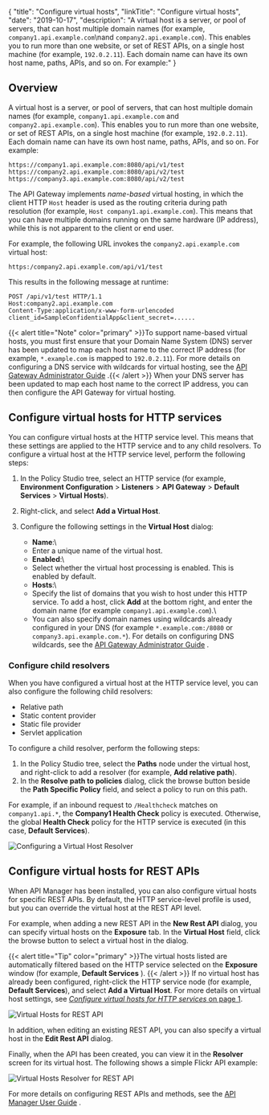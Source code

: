 {
"title": "Configure virtual hosts",
"linkTitle": "Configure virtual hosts",
"date": "2019-10-17",
"description": "A virtual host is a server, or pool of servers, that can host multiple domain names (for example, `company1.api.example.com`\\nand `company2.api.example.com`). This enables you to run more than one website, or set of REST APIs, on a single host machine (for example, `192.0.2.11`). Each domain name can have its own host name, paths, APIs, and so on. For example:"
}
﻿
<div id="p_general_virtual_hosts_overview">

Overview
--------

A virtual host is a server, or pool of servers, that can host multiple domain names (for example, `company1.api.example.com`
and `company2.api.example.com`). This enables you to run more than one website, or set of REST APIs, on a single host machine (for example, `192.0.2.11`). Each domain name can have its own host name, paths, APIs, and so on. For example:

``` {space="preserve"}
https://company1.api.example.com:8080/api/v1/test
https://company2.api.example.com:8080/api/v2/test
https://company3.api.example.com:8080/api/v2/test
```

The API Gateway implements *name-based*
virtual hosting, in which the client HTTP `Host`
header is used as the routing criteria during path resolution (for example, `Host company1.api.example.com`). This means that you can have multiple domains running on the same hardware (IP address), while this is not apparent to the client or end user.

For example, the following URL invokes the `company2.api.example.com`
virtual host:

    https:/company2.api.example.com/api/v1/test

This results in the following message at runtime:

``` {space="preserve"}
POST /api/v1/test HTTP/1.1
Host:company2.api.example.com
Content-Type:application/x-www-form-urlencoded
client_id=SampleConfidentialApp&client_secret=......
```

{{< alert title="Note" color="primary" >}}To support name-based virtual hosts, you must first ensure that your Domain Name System (DNS) server has been updated to map each host name to the correct IP address (for example, `*.example.com`
is mapped to `192.0.2.11`). For more details on configuring a DNS service with wildcards for virtual hosting, see the
[API Gateway Administrator Guide](/bundle/APIGateway_77_AdministratorGuide_allOS_en_HTML5/)
.{{< /alert >}}
When your DNS server has been updated to map each host name to the correct IP address, you can then configure the API Gateway for virtual hosting.

</div>

<div id="p_general_virtual_hosts_conf_service">

Configure virtual hosts for HTTP services
-----------------------------------------

You can configure virtual hosts at the HTTP service level. This means that these settings are applied to the HTTP service and to any child resolvers. To configure a virtual host at the HTTP service level, perform the following steps:

1.  In the Policy Studio tree, select an HTTP service (for example, **Environment Configuration** > **Listeners** > **API Gateway** > **Default Services** > **Virtual Hosts**).
2.  Right-click, and select **Add a Virtual Host**.
3.  Configure the following settings in the **Virtual Host**
    dialog:
    -   **Name**:\
    -   Enter a unique name of the virtual host.
    -   **Enabled**:\
    -   Select whether the virtual host processing is enabled. This is enabled by default.
    -   **Hosts**:\
    -   Specify the list of domains that you wish to host under this HTTP service. To add a host, click **Add**
        at the bottom right, and enter the domain name (for example `company1.api.example.com`).\
    -   You can also specify domain names using wildcards already configured in your DNS (for example `*.example.com:/8080`
        or `company3.api.example.com.*`). For details on configuring DNS wildcards, see the
        [API Gateway Administrator Guide](/bundle/APIGateway_77_AdministratorGuide_allOS_en_HTML5/)
        .

    >

<div>

### Configure child resolvers

When you have configured a virtual host at the HTTP service level, you can also configure the following child resolvers:

-   Relative path
-   Static content provider
-   Static file provider
-   Servlet application

To configure a child resolver, perform the following steps:

1.  In the Policy Studio tree, select the **Paths**
    node under the virtual host, and right-click to add a resolver (for example, **Add relative path**).
2.  In the **Resolve path to policies**
    dialog, click the browse button beside the **Path Specific Policy**
    field, and select a policy to run on this path.

For example, if an inbound request to `/Healthcheck`
matches on `company1.api.*`, the **Company1 Health Check**
policy is executed. Otherwise, the global **Health Check**
policy for the HTTP service is executed (in this case, **Default Services**).

![Configuring a Virtual Host Resolver](/Images/docbook/images/virtual_hosts/v_host_child_resolver.png)

</div>

</div>

<div id="p_general_virtual_hosts_rest_apis" "api_gateway_conditions.axway"="">

Configure virtual hosts for REST APIs
-------------------------------------

When API Manager has been installed, you can also configure virtual hosts for specific REST APIs. By default, the HTTP service-level profile is used, but you can override the virtual host at the REST API level.

For example, when adding a new REST API in the **New Rest API**
dialog, you can specify virtual hosts on the **Exposure**
tab. In the **Virtual Host**
field, click the browse button to select a virtual host in the dialog.

{{< alert title="Tip" color="primary" >}}The virtual hosts listed are automatically filtered based on the HTTP service selected on the **Exposure**
window (for example, **Default Services**
). {{< /alert >}}
If no virtual host has already been configured, right-click the HTTP service node (for example, **Default Services**), and select **Add a Virtual Host**. For more details on virtual host settings, see [*Configure virtual hosts for HTTP services* on page 1](#Configur).

![Virtual Hosts for REST API](/Images/docbook/images/virtual_hosts/v_host_rest_api.png)

In addition, when editing an existing REST API, you can also specify a virtual host in the **Edit Rest API**
dialog.

Finally, when the API has been created, you can view it in the **Resolver**
screen for its virtual host. The following shows a simple Flickr API example:

![Virtual Hosts Resolver for REST API](/Images/docbook/images/virtual_hosts/v_host_rest_api_path.png)

For more details on configuring REST APIs and methods, see the
[API Manager User Guide](/bundle/APIManager_77_APIMgmtGuide_allOS_en_HTML5/)
.

</div>
